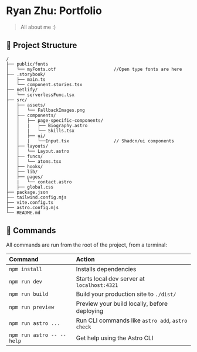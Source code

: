 # Ryan Zhu: Portfolio
> All about me :)


## 🚀 Project Structure

```text
/
├── public/fonts
│   └── myFonts.otf                      //Open type fonts are here
├── .storybook/
│   ├── main.ts
│   └── component.stories.tsx
├── netlify/
│   └── serverlessFunc.tsx  
├── src/
│   ├── assets/
│   │   └── FallbackImages.png
│   ├── components/
│   │   ├── page-specific-components/
│   │   |   ├── Biography.astro
│   │   |   └── Skills.tsx
│   │   ├── ui/
│   │   |   └──Input.tsx                 // Shadcn/ui components
│   ├── layouts/
│   │   └── Layout.astro
│   ├── funcs/
│   │   └── atoms.tsx
│   ├── hooks/
│   ├── lib/
│   ├── pages/
│   |   └── contact.astro
│   ├── global.css
├── package.json
├── tailwind.config.mjs
├── vite.config.ts
├── astro.config.mjs
└── README.md
```
## 🧞 Commands

All commands are run from the root of the project, from a terminal:

| Command                   | Action                                           |
| :------------------------ | :----------------------------------------------- |
| `npm install`             | Installs dependencies                            |
| `npm run dev`             | Starts local dev server at `localhost:4321`      |
| `npm run build`           | Build your production site to `./dist/`          |
| `npm run preview`         | Preview your build locally, before deploying     |
| `npm run astro ...`       | Run CLI commands like `astro add`, `astro check` |
| `npm run astro -- --help` | Get help using the Astro CLI                     |
